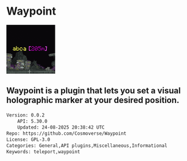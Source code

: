# Waypoint
<img src="https://raw.githubusercontent.com/Cosmoverse/Waypoint/be593877904036d6757c47057b0bcf556a86495e/icon.png" width="128" height="128" />

## Waypoint is a plugin that lets you set a visual holographic marker at your desired position.
```properties
Version: 0.0.2
    API: 5.30.0
    Updated: 24-08-2025 20:38:42 UTC
Repo: https://github.com/Cosmoverse/Waypoint
License: GPL-3.0
Categories: General,API plugins,Miscellaneous,Informational
Keywords: teleport,waypoint
```